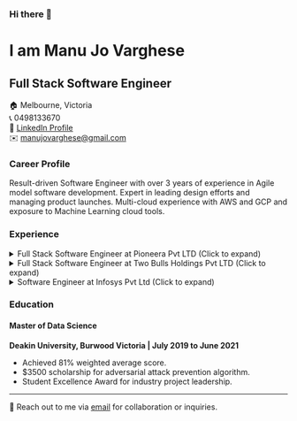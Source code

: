 ### Hi there 👋

# I am Manu Jo Varghese

## Full Stack Software Engineer
🏠 Melbourne, Victoria  
📞 0498133670  
🔗 [LinkedIn Profile](https://www.linkedin.com/in/manu-jo)  
✉️ [manujovarghese@gmail.com](mailto:manujovarghese@gmail.com)

### Career Profile

Result-driven Software Engineer with over 3 years of experience in Agile model software development. Expert in leading design efforts and managing product launches. Multi-cloud experience with AWS and GCP and exposure to Machine Learning cloud tools.

### Experience

<details>
  <summary>Full Stack Software Engineer at Pioneera Pvt LTD (Click to expand)</summary>
  
  **Sydney New South Wales (Remote) | 28 February 2022 – Current **
  
  - Led development of web/mobile apps using MERN stack, with 100,000+ downloads.
  - 20% increase in user engagement with React/Redux.
  - Improved scalability with AWS services (EC2, S3, Lambda).
  - Technologies: Redux, AWS, GCP, Node.js, MongoDB, React.js, Python, JavaScript, SciPy.
</details>

<details>
  <summary>Full Stack Software Engineer at Two Bulls Holdings Pvt LTD (Click to expand)</summary>
  
  **Collingwood Victoria | 27 September 2021 – 28 February 2022 (Contract Role)**
  
  - Implemented GraphQL APIs for efficient UIs, reducing data transfer by 50%.
  - 30% increase in query performance for large-scale data management projects.
  - Technologies: AWS, Node.js, PostgreSQL, React.js, Python, Django, Vue.js, TensorFlow.
</details>

<details>
  <summary>Software Engineer at Infosys Pvt Ltd (Click to expand)</summary>
  
  **Mysore India | 1 January 2018 – 16 June 2019**
  
  - Collaborated with cross-functional teams for high-quality software delivery.
  - 12% faster data access through SQL query optimization.
  - Technologies: SQL, TypeScript, Python, Django, Scikit-learn.
</details>

### Education

#### Master of Data Science
**Deakin University, Burwood Victoria | July 2019 to June 2021**

- Achieved 81% weighted average score.
- $3500 scholarship for adversarial attack prevention algorithm.
- Student Excellence Award for industry project leadership.

---

📣 Reach out to me via [email](mailto:manujovarghese@gmail.com) for collaboration or inquiries.


